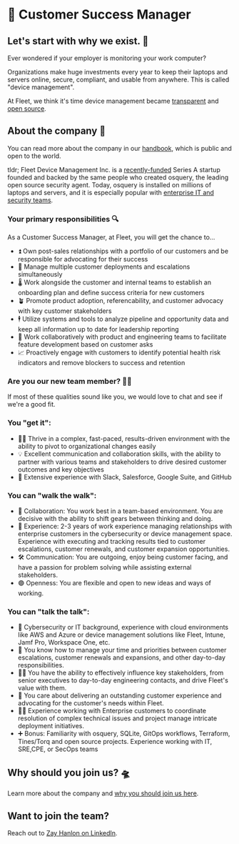 # 🐋 Customer Success Manager

## Let's start with why we exist. 📡

Ever wondered if your employer is monitoring your work computer?

Organizations make huge investments every year to keep their laptops and servers online, secure, compliant, and usable from anywhere. This is called "device management".

At Fleet, we think it's time device management became [transparent](https://fleetdm.com/transparency) and [open source](https://fleetdm.com/handbook/company#open-source).


## About the company 🌈

You can read more about the company in our [handbook](https://fleetdm.com/handbook/company), which is public and open to the world.

tldr; Fleet Device Management Inc. is a [recently-funded](https://techcrunch.com/2022/04/28/fleet-nabs-20m-to-enable-enterprises-to-manage-their-devices/) Series A startup founded and backed by the same people who created osquery, the leading open source security agent. Today, osquery is installed on millions of laptops and servers, and it is especially popular with [enterprise IT and security teams](https://www.linuxfoundation.org/press/press-release/the-linux-foundation-announces-intent-to-form-new-foundation-to-support-osquery-community).


### Your primary responsibilities 🔍

As a Customer Success Manager, at Fleet, you will get the chance to…

- ⏫ Own post-sales relationships with a portfolio of our customers and be responsible for advocating for their success 
- 📣 Manage multiple customer deployments and escalations simultaneously
- 🌡️ Work alongside the customer and internal teams to establish an onboarding plan and define success criteria for new customers
- 🪴 Promote product adoption, referencability, and customer advocacy with key customer stakeholders
- 🕴️ Utilize systems and tools to analyze pipeline and opportunity data and keep all information up to date for leadership reporting
- 🚀 Work collaboratively with product and engineering teams to facilitate feature development based on customer asks
- 📈 Proactively engage with customers to identify potential health risk indicators and remove blockers to success and retention

### Are you our new team member? 🧑‍🚀

If most of these qualities sound like you, we would love to chat and see if we're a good fit.

### You "get it":

- 🧑‍💻 Thrive in a complex, fast-paced, results-driven environment with the ability to pivot to organizational changes easily
- 💡 Excellent communication and collaboration skills, with the ability to partner with various teams and stakeholders to drive desired customer outcomes and key objectives
- 🧪 Extensive experience with Slack, Salesforce, Google Suite, and GitHub

### You can "walk the walk":

- 🤝 Collaboration: You work best in a team-based environment. You are decisive with the ability to shift gears between thinking and doing. 
- 🦉 Experience: 2-3 years of work experience managing relationships with enterprise customers in the cybersecurity or device management space. Experience with executing and tracking results tied to customer escalations, customer renewals, and customer expansion opportunities.
- 🛠️ Communication: You are outgoing, enjoy being customer facing, and have a passion for problem solving while assisting external stakeholders.
- 🟣 Openness: You are flexible and open to new ideas and ways of working.


### You can "talk the talk":

- 💭 Cybersecurity or IT background, experience with cloud environments like AWS and Azure or device management solutions like Fleet, Intune, Jamf Pro, Workspace One, etc.
- 💖 You know how to manage your time and priorities between customer escalations, customer renewals and expansions, and other day-to-day responsibilities.
- ✍🏽 You have the ability to effectively influence key stakeholders, from senior executives to day-to-day engineering contacts, and drive Fleet's value with them.
- 🧬 You care about delivering an outstanding customer experience and advocating for the customer's needs within Fleet.
- 🧑‍🔬 Experience working with Enterprise customers to coordinate resolution of complex technical issues and project manage intricate deployment initiatives.
- ➕ Bonus: Familiarity with osquery, SQLite, GitOps workflows, Terraform, Tines/Torq and open source projects. Experience working with IT, SRE,CPE, or SecOps teams

## Why should you join us? 🛸

Learn more about the company and [why you should join us here](https://fleetdm.com/handbook/company#is-it-any-good).


## Want to join the team?

Reach out to [Zay Hanlon on LinkedIn](https://www.linkedin.com/search/results/all/?fetchDeterministicClustersOnly=true&heroEntityKey=urn%3Ali%3Afsd_profile%3AACoAABdNskUBL9B2WntdslOsPDZ96RPvZgfMofc&keywords=zay%20hanlon&origin=RICH_QUERY_SUGGESTION&position=0&searchId=0308a00d-1154-483b-8c71-69c6abbc9299&sid=5i7).

<meta name="maintainedBy" value="mikermcneil">
<meta name="title" value="🐋 Customer Success Manager">
